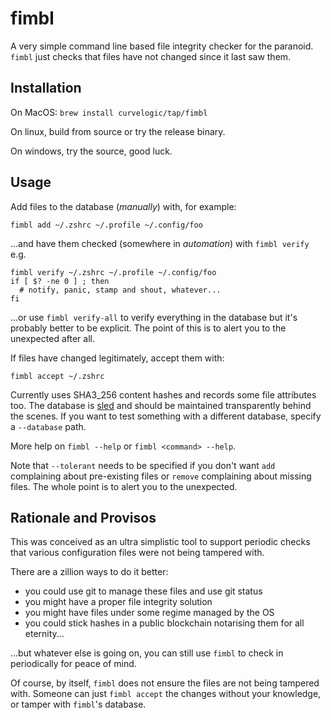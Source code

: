 # fimbl

A very simple command line based file integrity checker for the
paranoid. `fimbl` just checks that files have not changed since it
last saw them.

## Installation

On MacOS: `brew install curvelogic/tap/fimbl`

On linux, build from source or try the release binary.

On windows, try the source, good luck.

## Usage

Add files to the database (_manually_) with, for example:

```shell
fimbl add ~/.zshrc ~/.profile ~/.config/foo
```

...and have them checked (somewhere in _automation_)
with `fimbl verify` e.g.

```shell
fimbl verify ~/.zshrc ~/.profile ~/.config/foo
if [ $? -ne 0 ] ; then
  # notify, panic, stamp and shout, whatever...
fi
```

...or use `fimbl verify-all` to verify everything in the database but
it's probably better to be explicit. The point of this is to alert you
to the unexpected after all.

If files have changed legitimately, accept them with:

```shell
fimbl accept ~/.zshrc
```

Currently uses SHA3_256 content hashes and records some file
attributes too. The database is
[sled](https://github.com/spacejam/sled) and should be maintained
transparently behind the scenes. If you want to test something with a
different database, specify a `--database` path.

More help on `fimbl --help` or `fimbl <command> --help`.

Note that `--tolerant` needs to be specified if you don't want `add`
complaining about pre-existing files or `remove` complaining about
missing files. The whole point is to alert you to the unexpected.

## Rationale and Provisos

This was conceived as an ultra simplistic tool to support periodic
checks that various configuration files were not being tampered with.

There are a zillion ways to do it better:

 - you could use git to manage these files and use git status
 - you might have a proper file integrity solution
 - you might have files under some regime managed by the OS
 - you could stick hashes in a public blockchain notarising them for all
   eternity...

...but whatever else is going on, you can still use `fimbl` to check in
periodically for peace of mind.

Of course, by itself, `fimbl` does not ensure the files are not being
tampered with. Someone can just `fimbl accept` the changes without
your knowledge, or tamper with `fimbl`'s database.
